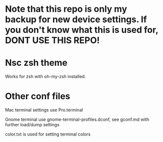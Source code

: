 # Note that this repo is only my backup for new device settings. If you don't know what this is used for, DONT USE THIS REPO!

# Nsc zsh theme

Works for zsh with oh-my-zsh installed.

# Other conf files

Mac terminal settings use Pro.terminal

Gnome terminal use gnome-terminal-profiles.dconf, see gconf.md with further load/dump settings

color.txt is used for setting terminal colors
